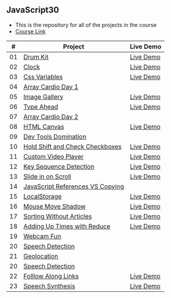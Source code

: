 ## JavaScript30
- This is the repository for all of the projects in the course
- [Course Link](https://javascript30.com/)

|  #  | Project | Live Demo |
| --- | ------- | --------- |
| 01  | [Drum Kit](https://github.com/gokseloz/JavaScript30/tree/master/01%20-%20Drum%20Kit)  | [Live Demo](https://gokseloz.github.io/JavaScript30/01%20-%20Drum%20Kit/)|
| 02  | [Clock](https://github.com/gokseloz/JavaScript30/tree/master/02%20-%20JS%20and%20CSS%20Clock)  | [Live Demo](https://js-css-clock-gokseloz.vercel.app/) |
| 03  | [Css Variables](https://github.com/gokseloz/JavaScript30/tree/master/03-%20CSS%20Variables)  | [Live Demo](https://css-var-js-gokseloz.vercel.app/) |
| 04  | [Array Cardio Day 1](https://github.com/gokseloz/JavaScript30/tree/master/04%20-%20Array%20Cardio%20Day%201)
| 05  | [Image Gallery](https://github.com/gokseloz/JavaScript30/tree/master/03-%20CSS%20Variables) | [Live Demo](https://image-gallery-kdzyi1h3a-gokseloz.vercel.app/) |
| 06  | [Type Ahead](https://github.com/gokseloz/JavaScript30/tree/master/06%20-%20Type%20Ahead) | [Live Demo](https://gokseloz.github.io/JavaScript30/06%20-%20Type%20Ahead/) |
| 07  | [Array Cardio Day 2](https://github.com/gokseloz/JavaScript30/tree/master/07%20-%20Array%20Cardio%20Day%202)
| 08  | [HTML Canvas](https://github.com/gokseloz/JavaScript30/tree/master/08%20-%20HTML5%20Canvas) |[Live Demo](https://gokseloz.github.io/JavaScript30/08%20-%20HTML5%20Canvas/)| 
| 09  | [Dev Tools Domination](https://github.com/gokseloz/JavaScript30/tree/master/09%20-%20Dev%20Tools%20Domination)
| 10  | [Hold Shift and Check Checkboxes](https://github.com/gokseloz/JavaScript30/tree/master/10%20-%20Hold%20Shift%20and%20Check%20Checkboxes%20Add%20main%20page) | [Live Demo](https://gokseloz.github.io/JavaScript30/10%20-%20Hold%20Shift%20and%20Check%20Checkboxes%20Add%20main%20page/) |
| 11  | [Custom Video Player](https://github.com/gokseloz/JavaScript30/tree/master/11%20-%20Custom%20Video%20Player) | [Live Demo](https://gokseloz.github.io/JavaScript30/11%20-%20Custom%20Video%20Player/) |
| 12  | [Key Sequence Detection](https://github.com/gokseloz/JavaScript30/tree/master/12%20-%20Key%20Sequence%20Detection) | [Live Demo](https://gokseloz.github.io/JavaScript30/12%20-%20Key%20Sequence%20Detection/) |
| 13  | [Slide in on Scroll](https://github.com/gokseloz/JavaScript30/tree/master/13%20-%20Slide%20in%20on%20Scroll) |  [Live Demo](https://gokseloz.github.io/JavaScript30/13%20-%20Slide%20in%20on%20Scroll/) |
| 14  | [JavaScript References VS Copying](https://github.com/gokseloz/JavaScript30/tree/master/14%20-%20JavaScript%20References%20VS%20Copying)
| 15  | [LocalStorage](https://github.com/gokseloz/JavaScript30/tree/master/15%20-%20LocalStorage) |  [Live Demo](https://gokseloz.github.io/JavaScript30/15%20-%20LocalStorage/) |
| 16  | [Mouse Move Shadow](https://github.com/gokseloz/JavaScript30/tree/master/16%20-%20Mouse%20Move%20Shadow) |  [Live Demo](https://gokseloz.github.io/JavaScript30/16%20-%20Mouse%20Move%20Shadow/) |
| 17  | [Sorting Without Articles](https://github.com/gokseloz/JavaScript30/tree/master/17%20-%20Sorting%20Without%20Articles) |  [Live Demo](https://gokseloz.github.io/JavaScript30/17%20-%20Sorting%20Without%20Articles/) |
| 18  | [Adding Up Times with Reduce](https://github.com/gokseloz/JavaScript30/tree/master/18%20-%20Adding%20Up%20Times%20with%20Reduce) |  [Live Demo](https://gokseloz.github.io/JavaScript30/18%20-%20Adding%20Up%20Times%20with%20Reduce/) |
| 19  | [Webcam Fun](https://github.com/gokseloz/JavaScript30/tree/master/19%20-%20Webcam%20Fun) |
| 20  | [Speech Detection](https://github.com/gokseloz/JavaScript30/tree/master/20%20-%20Speech%20Detection) |
| 21  | [Geolocation](https://github.com/gokseloz/JavaScript30/tree/master/21%20-%20Geolocation) |
| 20  | [Speech Detection](https://github.com/gokseloz/JavaScript30/tree/master/20%20-%20Speech%20Detection) |
| 22  | [Folllow Along Links](https://github.com/gokseloz/JavaScript30/tree/master/22%20-%20Follow%20Along%20Link%20Highlighter) | [Live Demo](https://gokseloz.github.io/JavaScript30/22%20-%20Follow%20Along%20Link%20Highlighter/) 
| 23  | [Speech Synthesis](https://github.com/gokseloz/JavaScript30/tree/master/23%20-%20Speech%20Synthesis) | [Live Demo](https://gokseloz.github.io/JavaScript30/23%20-%20Speech%20Synthesis/) 









